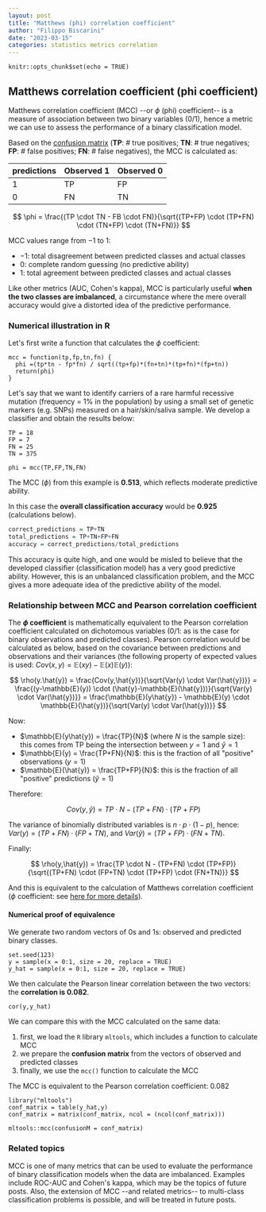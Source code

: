 ```yaml
---
layout: post
title: "Matthews (phi) correlation coefficient"
author: "Filippo Biscarini"
date: "2023-03-15"
categories: statistics metrics correlation
---
```


```{r setup, include=FALSE}
knitr::opts_chunk$set(echo = TRUE)
```

## Matthews correlation coefficient (phi coefficient)

Matthews correlation coefficient (MCC) --or $\phi$ (phi) coefficient-- is a measure of association between two binary variables (0/1), hence a metric we can use to assess the performance of a binary classification model.

Based on the [confusion matrix](https://en.wikipedia.org/wiki/Confusion_matrix) (**TP**: \# true positives; **TN**: \# true negatives; **FP**: \# false positives; **FN**: \# false negatives), the MCC is calculated as:

| predictions | Observed 1 | Observed 0 |
|:------------|:-----------|:-----------|
| 1           | TP         | FP         |
| 0           | FN         | TN         |

$$
\phi = \frac{(TP \cdot TN - FB \cdot FN)}{\sqrt{(TP+FP) \cdot (TP+FN) \cdot (TN+FP) \cdot (TN+FN)}}
$$

MCC values range from $-1$ to $1$:

-   $-1$: total disagreement between predicted classes and actual classes
-   $0$: complete random guessing (no predictive ability)
-   $1$: total agreement between predicted classes and actual classes

Like other metrics (AUC, Cohen's kappa), MCC is particularly useful **when the two classes are imbalanced**, a circumstance where the mere overall accuracy would give a distorted idea of the predictive performance.

### Numerical illustration in R

Let's first write a function that calculates the $\phi$ coefficient:

```{r mcc_function}
mcc = function(tp,fp,tn,fn) {
  phi =(tp*tn - fp*fn) / sqrt((tp+fp)*(fn+tn)*(tp+fn)*(fp+tn))
  return(phi)
}
```

Let's say that we want to identify carriers of a rare harmful recessive mutation (frequency = $1\%$ in the population) by using a small set of genetic markers (e.g. SNPs) measured on a hair/skin/saliva sample. We develop a classifier and obtain the results below:

```{r mcc_example}
TP = 18
FP = 7
FN = 25
TN = 375

phi = mcc(TP,FP,TN,FN)
```

The MCC ($\phi$) from this example is **0.513**, which reflects moderate predictive ability.

In this case the **overall classification accuracy** would be **0.925** (calculations below).

``` r
correct_predictions = TP+TN
total_predictions = TP+TN+FP+FN
accuracy = correct_predictions/total_predictions
```

This accuracy is quite high, and one would be misled to believe that the developed classifier (classification model) has a very good predictive ability. However, this is an unbalanced classification problem, and the MCC gives a more adequate idea of the predictive ability of the model.

### Relationship between MCC and Pearson correlation coefficient

The **$\phi$ coefficient** is mathematically equivalent to the Pearson correlation coefficient calculated on dichotomous variables (0/1: as is the case for binary observations and predicted classes).
Pearson correlation would be calculated as below, based on the covariance between predictions and observations and their variances (the following property of expected values is used: $Cov(x,y)=\mathbb{E}(xy) - \mathbb{E}(x)\mathbb{E}(y)$):

$$
\rho(y.\hat{y}) = \frac{Cov(y,\hat{y})}{\sqrt{Var(y) \cdot Var(\hat{y})}} = \frac{(y-\mathbb{E}(y)) \cdot (\hat{y}-\mathbb{E}(\hat{y}))}{\sqrt{Var(y) \cdot Var(\hat{y})}} = \frac{\mathbb{E}(y\hat{y}) - \mathbb{E}(y) \cdot \mathbb{E}(\hat{y})}{\sqrt{Var(y) \cdot Var(\hat{y})}}
$$

Now:

- $\mathbb{E}(y\hat{y}) = \frac{TP}{N}$ (where $N$ is the sample size): this comes from TP being the intersection between $y=1$ and $\hat{y}=1$
- $\mathbb{E}(y) = \frac{TP+FN}{N}$: this is the fraction of all "positive" observations ($y=1$)
- $\mathbb{E}(\hat{y)} = \frac{TP+FP}{N}$: this is the fraction of all "positive" predictions ($\hat{y}=1$)

Therefore:

$$
Cov(y,\hat{y}) = TP \cdot N - (TP+FN) \cdot (TP+FP)
$$

The variance of binomially distributed variables is $n \cdot p \cdot (1-p)$, hence: $Var(y) = (TP+FN) \cdot (FP+TN)$, and $Var(\hat{y}) = (TP+FP) \cdot (FN+TN)$.

Finally:

$$
\rho(y,\hat{y}) = \frac{TP \cdot N - (TP+FN) \cdot (TP+FP)}{\sqrt{(TP+FN) \cdot (FP+TN) \cdot (TP+FP) \cdot (FN+TN)}}
$$

And this is equivalent to the calculation of Matthews correlation coefficient ($\phi$ coefficient: see [here for more details](https://en.wikipedia.org/wiki/Phi_coefficient)).

#### Numerical proof of equivalence

We generate two random vectors of 0s and 1s: observed and predicted binary classes.

```{r}
set.seed(123)
y = sample(x = 0:1, size = 20, replace = TRUE)
y_hat = sample(x = 0:1, size = 20, replace = TRUE)
```

We then calculate the Pearson linear correlation between the two vectors: the **correlation is 0.082**.

```{r}
cor(y,y_hat)
```

We can compare this with the MCC calculated on the same data:

1. first, we load the `R` library `mltools`, which includes a function to calculate MCC
2. we prepare the **confusion matrix** from the vectors of observed and predicted classes
3. finally, we use the `mcc()` function to calculate the MCC

The MCC is equivalent to the Pearson correlation coefficient: 0.082

```{r}
library("mltools")
conf_matrix = table(y_hat,y)
conf_matrix = matrix(conf_matrix, ncol = (ncol(conf_matrix)))

mltools::mcc(confusionM = conf_matrix)
```

### Related topics

MCC is one of many metrics that can be used to evaluate the performance of binary classification models when the data are imbalanced. 
Examples include ROC-AUC and Cohen's kappa, which may be the topics of future posts.
Also, the extension of MCC --and related metrics-- to multi-class classification problems is possible, and will be treated in future posts.


